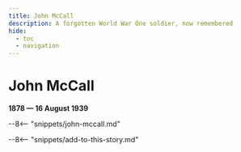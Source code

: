```yaml
---
title: John McCall
description: A forgotten World War One soldier, now remembered
hide:
  - toc
  - navigation 
---
```


# John McCall

**1878 — 16 August 1939**

--8<-- "snippets/john-mccall.md"

--8<-- "snippets/add-to-this-story.md"